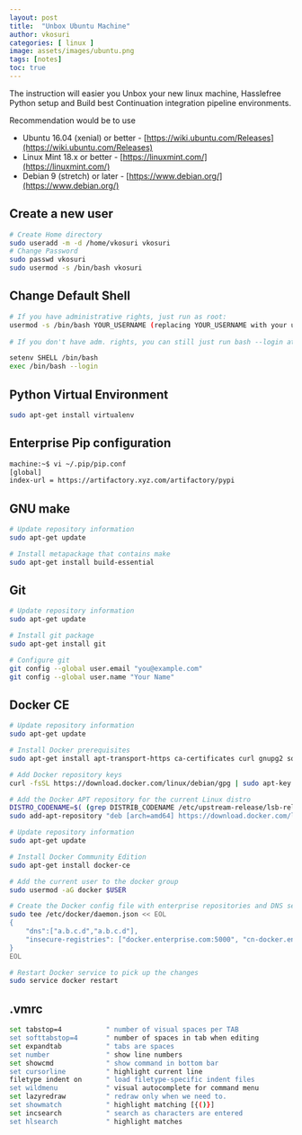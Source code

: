 ```yaml
---
layout: post
title:  "Unbox Ubuntu Machine"
author: vkosuri
categories: [ linux ]
image: assets/images/ubuntu.png
tags: [notes]
toc: true
---
```


The instruction will easier you Unbox your new linux machine, Hasslefree Python setup and Build best Continuation integration pipeline environments.


Recommendation would be to use
* Ubuntu 16.04 (xenial) or better - [https://wiki.ubuntu.com/Releases](https://wiki.ubuntu.com/Releases)
* Linux Mint 18.x or better - [https://linuxmint.com/](https://linuxmint.com/)
* Debian 9 (stretch) or later - [https://www.debian.org/](https://www.debian.org/)

## Create a new user

``` Bash
# Create Home directory
sudo useradd -m -d /home/vkosuri vkosuri
# Change Password
sudo passwd vkosuri
sudo usermod -s /bin/bash vkosuri
```

## Change Default Shell

```bash
# If you have administrative rights, just run as root:
usermod -s /bin/bash YOUR_USERNAME (replacing YOUR_USERNAME with your user name).
  
# If you don't have adm. rights, you can still just run bash --login at login, by putting the below line at the end of your .cshrc or .profile (in your home directory)

setenv SHELL /bin/bash
exec /bin/bash --login
```
## Python Virtual Environment

``` Bash
sudo apt-get install virtualenv
```
## Enterprise Pip configuration

```Bash
machine:~$ vi ~/.pip/pip.conf
[global]
index-url = https://artifactory.xyz.com/artifactory/pypi
```
## GNU make
```bash
# Update repository information
sudo apt-get update

# Install metapackage that contains make
sudo apt-get install build-essential
```

## Git
```bash
# Update repository information
sudo apt-get update

# Install git package
sudo apt-get install git

# Configure git
git config --global user.email "you@example.com"
git config --global user.name "Your Name"

```

## Docker CE
```bash
# Update repository information
sudo apt-get update

# Install Docker prerequisites
sudo apt-get install apt-transport-https ca-certificates curl gnupg2 software-properties-common

# Add Docker repository keys
curl -fsSL https://download.docker.com/linux/debian/gpg | sudo apt-key add -

# Add the Docker APT repository for the current Linux distro
DISTRO_CODENAME=$( (grep DISTRIB_CODENAME /etc/upstream-release/lsb-release || grep DISTRIB_CODENAME /etc/lsb-release) 2>/dev/null | cut -d'=' -f2 )
sudo add-apt-repository "deb [arch=amd64] https://download.docker.com/linux/ubuntu $DISTRO_CODENAME stable"

# Update repository information
sudo apt-get update

# Install Docker Community Edition
sudo apt-get install docker-ce

# Add the current user to the docker group
sudo usermod -aG docker $USER

# Create the Docker config file with enterprise repositories and DNS server information
sudo tee /etc/docker/daemon.json << EOL
{
    "dns":["a.b.c.d","a.b.c.d"],
    "insecure-registries": ["docker.enterprise.com:5000", "cn-docker.enterprise.com:5000"]
}
EOL

# Restart Docker service to pick up the changes
sudo service docker restart
```

## .vmrc
``` Bash
set tabstop=4           " number of visual spaces per TAB
set softtabstop=4       " number of spaces in tab when editing
set expandtab           " tabs are spaces
set number              " show line numbers
set showcmd             " show command in bottom bar
set cursorline          " highlight current line
filetype indent on      " load filetype-specific indent files
set wildmenu            " visual autocomplete for command menu
set lazyredraw          " redraw only when we need to.
set showmatch           " highlight matching [{()}]
set incsearch           " search as characters are entered
set hlsearch            " highlight matches
```